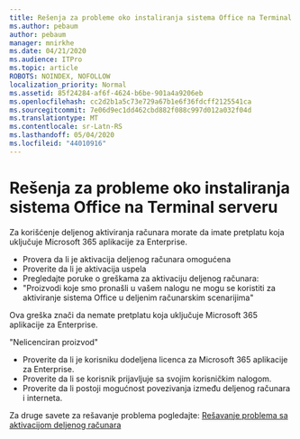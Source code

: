 ```yaml
---
title: Rešenja za probleme oko instaliranja sistema Office na Terminal serveru
ms.author: pebaum
author: pebaum
manager: mnirkhe
ms.date: 04/21/2020
ms.audience: ITPro
ms.topic: article
ROBOTS: NOINDEX, NOFOLLOW
localization_priority: Normal
ms.assetid: 85f24284-af6f-4624-b6be-901a4a9206eb
ms.openlocfilehash: cc2d2b1a5c73e729a67b1e6f36fdcff2125541ca
ms.sourcegitcommit: 7e06d9ec1dd462cbd882f088c997d012a032f04d
ms.translationtype: MT
ms.contentlocale: sr-Latn-RS
ms.lasthandoff: 05/04/2020
ms.locfileid: "44010916"
---
```

# <a name="solutions-for-issues-around-installing-office-on-a-terminal-server"></a>Rešenja za probleme oko instaliranja sistema Office na Terminal serveru

Za korišćenje deljenog aktiviranja računara morate da imate pretplatu koja uključuje Microsoft 365 aplikacije za Enterprise.
  
- Provera da li je aktivacija deljenog računara omogućena
- Proverite da li je aktivacija uspela
- Pregledajte poruke o greškama za aktivaciju deljenog računara:
- "Proizvodi koje smo pronašli u vašem nalogu ne mogu se koristiti za aktiviranje sistema Office u deljenim računarskim scenarijima"
  
Ova greška znači da nemate pretplatu koja uključuje Microsoft 365 aplikacije za Enterprise.

"Nelicenciran proizvod"

- Proverite da li je korisniku dodeljena licenca za Microsoft 365 aplikacije za Enterprise.
- Proverite da li se korisnik prijavljuje sa svojim korisničkim nalogom.
- Proverite da li postoji mogućnost povezivanja između deljenog računara i interneta.

Za druge savete za rešavanje problema pogledajte: [Rešavanje problema sa aktivacijom deljenog računara](https://docs.microsoft.com/DeployOffice/troubleshoot-shared-computer-activation)